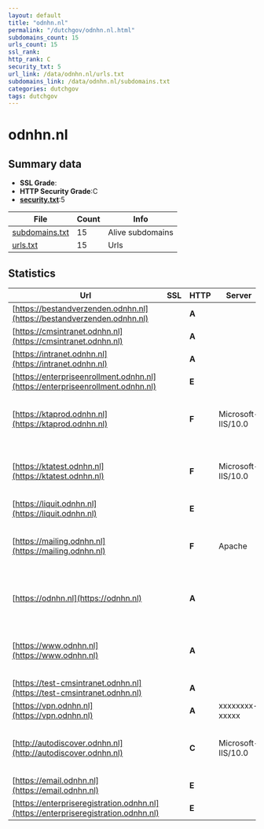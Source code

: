 ```yaml
---
layout: default
title: "odnhn.nl"
permalink: "/dutchgov/odnhn.nl.html"
subdomains_count: 15
urls_count: 15
ssl_rank: 
http_rank: C
security_txt: 5
url_link: /data/odnhn.nl/urls.txt
subdomains_link: /data/odnhn.nl/subdomains.txt
categories: dutchgov
tags: dutchgov
---
```



# odnhn.nl
## Summary data


 - **SSL Grade**:
 - **HTTP Security Grade**:C
 - **[security.txt](https://www.digitaleoverheid.nl/nieuws/standaard-security-txt-nu-verplicht-voor-overheid/)**:5


| File       | Count | Info |
|------------|-------|------|
|[subdomains.txt](/DutchGovScope/data/odnhn.nl/subdomains.txt)|15|Alive subdomains|
|[urls.txt](/DutchGovScope/data/odnhn.nl/urls.txt)|15|Urls|


## Statistics


| Url | SSL | HTTP | Server | Cookie | HSTS | CORS | CTO | CSP | XFO | XXP | RP |FP| Tech |Title |
|--------|-------|-------|------|------|------|------|------|------|------|------|------|------|------|------|
|[https://bestandverzenden.odnhn.nl](https://bestandverzenden.odnhn.nl)| | **A**|| |:white_check_mark: | | |:warning: | | :white_check_mark: | :white_check_mark: | |HSTS||
|[https://cmsintranet.odnhn.nl](https://cmsintranet.odnhn.nl)| | **A**|| |:white_check_mark: | | | :white_check_mark:| :white_check_mark: | :white_check_mark: | :white_check_mark: | |HSTS|403 - Forbidden:...|
|[https://intranet.odnhn.nl](https://intranet.odnhn.nl)| | **A**||:white_check_mark: |:white_check_mark: | | | | :white_check_mark: | :white_check_mark: | :white_check_mark: | |HSTS||
|[https://enterpriseenrollment.odnhn.nl](https://enterpriseenrollment.odnhn.nl)| | **E**|| | | | | | | | :white_check_mark: | |HSTS||
|[https://ktaprod.odnhn.nl](https://ktaprod.odnhn.nl)| | **F**|Microsoft-IIS/10.0| | | | | | | | :white_check_mark: | |IIS:10.0 Microsoft ASP.NET Windows Server|IIS Windows Serv...|
|[https://ktatest.odnhn.nl](https://ktatest.odnhn.nl)| | **F**|Microsoft-IIS/10.0| | | | | | | | :white_check_mark: | |IIS:10.0 Microsoft ASP.NET Windows Server|IIS Windows Serv...|
|[https://liquit.odnhn.nl](https://liquit.odnhn.nl)| | **E**|| | | | | | | | :white_check_mark: | |Bootstrap:4 HSTS|Liquit Workspace|
|[https://mailing.odnhn.nl](https://mailing.odnhn.nl)| | **F**|Apache| | | | | | | | :white_check_mark: | |Apache HTTP Server HSTS PHP:8.3.15||
|[https://odnhn.nl](https://odnhn.nl)| | **A**||:white_check_mark: |:white_check_mark: | | | :white_check_mark:| :white_check_mark: | :white_check_mark: | :white_check_mark: | |Apache Tomcat Green Valley CMS HSTS Java|Home - OD NHN|
|[https://www.odnhn.nl](https://www.odnhn.nl)| | **A**||:white_check_mark: |:white_check_mark: | | | :white_check_mark:| :white_check_mark: | :white_check_mark: | :white_check_mark: | |Apache Tomcat Green Valley CMS HSTS Java|Home - OD NHN|
|[https://test-cmsintranet.odnhn.nl](https://test-cmsintranet.odnhn.nl)| | **A**|| |:white_check_mark: | | | :white_check_mark:| :white_check_mark: | :white_check_mark: | :white_check_mark: | |HSTS|403 - Forbidden:...|
|[https://vpn.odnhn.nl](https://vpn.odnhn.nl)| | **A**|xxxxxxxx-xxxxx| |:white_check_mark: | | |:warning: | :white_check_mark: | :white_check_mark: | :white_check_mark: | |HSTS||
|[http://autodiscover.odnhn.nl](http://autodiscover.odnhn.nl)| | **C**|Microsoft-IIS/10.0| |:white_check_mark: | | | | | | :white_check_mark: | |IIS:10.0 Microsoft ASP.NET Windows Server||
|[https://email.odnhn.nl](https://email.odnhn.nl)| | **E**|| | | | | | | | :white_check_mark: | |||
|[https://enterpriseregistration.odnhn.nl](https://enterpriseregistration.odnhn.nl)| | **E**|| | | | | | | | :white_check_mark: | |||


